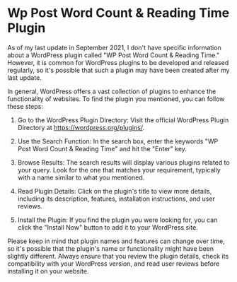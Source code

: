 # Wp Post Word Count & Reading Time Plugin

As of my last update in September 2021, I don't have specific information about a WordPress plugin called "WP Post Word Count & Reading Time." However, it is common for WordPress plugins to be developed and released regularly, so it's possible that such a plugin may have been created after my last update.

In general, WordPress offers a vast collection of plugins to enhance the functionality of websites. To find the plugin you mentioned, you can follow these steps:

1. Go to the WordPress Plugin Directory: Visit the official WordPress Plugin Directory at https://wordpress.org/plugins/.

2. Use the Search Function: In the search box, enter the keywords "WP Post Word Count & Reading Time" and hit the "Enter" key.

3. Browse Results: The search results will display various plugins related to your query. Look for the one that matches your requirement, typically with a name similar to what you mentioned.

4. Read Plugin Details: Click on the plugin's title to view more details, including its description, features, installation instructions, and user reviews.

5. Install the Plugin: If you find the plugin you were looking for, you can click the "Install Now" button to add it to your WordPress site.

Please keep in mind that plugin names and features can change over time, so it's possible that the plugin's name or functionality might have been slightly different. Always ensure that you review the plugin details, check its compatibility with your WordPress version, and read user reviews before installing it on your website.
